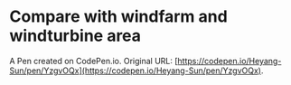 # Compare with windfarm and windturbine area

A Pen created on CodePen.io. Original URL: [https://codepen.io/Heyang-Sun/pen/YzgvOQx](https://codepen.io/Heyang-Sun/pen/YzgvOQx).

